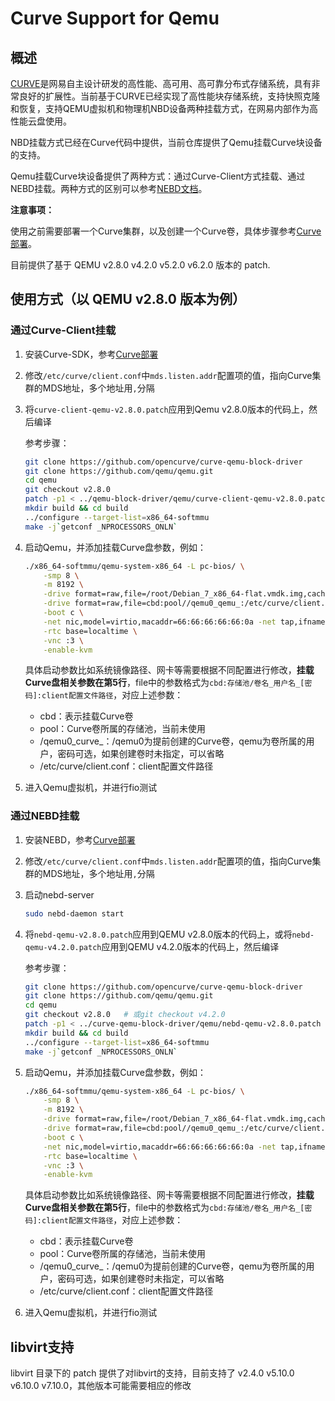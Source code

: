 # Curve Support for Qemu

## 概述

[CURVE](https://github.com/opencurve/curve)是网易自主设计研发的高性能、高可用、高可靠分布式存储系统，具有非常良好的扩展性。当前基于CURVE已经实现了高性能块存储系统，支持快照克隆和恢复，支持QEMU虚拟机和物理机NBD设备两种挂载方式，在网易内部作为高性能云盘使用。

NBD挂载方式已经在Curve代码中提供，当前仓库提供了Qemu挂载Curve块设备的支持。

Qemu挂载Curve块设备提供了两种方式：通过Curve-Client方式挂载、通过NEBD挂载。两种方式的区别可以参考[NEBD文档](https://github.com/opencurve/curve/blob/master/docs/cn/nebd.md)。

**注意事项：**

使用之前需要部署一个Curve集群，以及创建一个Curve卷，具体步骤参考[Curve部署](https://github.com/opencurve/curve/blob/master/docs/cn/deploy.md)。

目前提供了基于 QEMU v2.8.0 v4.2.0 v5.2.0 v6.2.0 版本的 patch.

## 使用方式（以 QEMU v2.8.0 版本为例）

### 通过Curve-Client挂载

1. 安装Curve-SDK，参考[Curve部署](https://github.com/opencurve/curve/blob/master/docs/cn/deploy.md)

2. 修改`/etc/curve/client.conf`中`mds.listen.addr`配置项的值，指向Curve集群的MDS地址，多个地址用`,`分隔

3. 将`curve-client-qemu-v2.8.0.patch`应用到Qemu v2.8.0版本的代码上，然后编译

   参考步骤：

   ```bash
   git clone https://github.com/opencurve/curve-qemu-block-driver
   git clone https://github.com/qemu/qemu.git
   cd qemu
   git checkout v2.8.0
   patch -p1 < ../qemu-block-driver/qemu/curve-client-qemu-v2.8.0.patch
   mkdir build && cd build
   ../configure --target-list=x86_64-softmmu
   make -j`getconf _NPROCESSORS_ONLN`
   ```

4. 启动Qemu，并添加挂载Curve盘参数，例如：

   ```bash
   ./x86_64-softmmu/qemu-system-x86_64 -L pc-bios/ \
       -smp 8 \
       -m 8192 \
       -drive format=raw,file=/root/Debian_7_x86_64-flat.vmdk.img,cache=none,if=virtio \
       -drive format=raw,file=cbd:pool//qemu0_qemu_:/etc/curve/client.conf,if=virtio \
       -boot c \
       -net nic,model=virtio,macaddr=66:66:66:66:66:0a -net tap,ifname=brostub,script=no \
       -rtc base=localtime \
       -vnc :3 \
       -enable-kvm
   ```

   具体启动参数比如系统镜像路径、网卡等需要根据不同配置进行修改，**挂载Curve盘相关参数在第5行**，file中的参数格式为`cbd:存储池/卷名_用户名_[密码]:client配置文件路径`，对应上述参数：

   - cbd：表示挂载Curve卷
   - pool：Curve卷所属的存储池，当前未使用
   - /qemu0_curve_：/qemu0为提前创建的Curve卷，qemu为卷所属的用户，密码可选，如果创建卷时未指定，可以省略
   - /etc/curve/client.conf：client配置文件路径

5. 进入Qemu虚拟机，并进行fio测试

### 通过NEBD挂载

1. 安装NEBD，参考[Curve部署](https://github.com/opencurve/curve/blob/master/docs/cn/deploy.md)

2. 修改`/etc/curve/client.conf`中`mds.listen.addr`配置项的值，指向Curve集群的MDS地址，多个地址用`,`分隔

3. 启动nebd-server

   ```bash
   sudo nebd-daemon start
   ```

4. 将`nebd-qemu-v2.8.0.patch`应用到QEMU v2.8.0版本的代码上，或将`nebd-qemu-v4.2.0.patch`应用到QEMU v4.2.0版本的代码上，然后编译

   参考步骤：

   ```bash
   git clone https://github.com/opencurve/curve-qemu-block-driver
   git clone https://github.com/qemu/qemu.git
   cd qemu
   git checkout v2.8.0   # 或git checkout v4.2.0
   patch -p1 < ../curve-qemu-block-driver/qemu/nebd-qemu-v2.8.0.patch
   mkdir build && cd build
   ../configure --target-list=x86_64-softmmu
   make -j`getconf _NPROCESSORS_ONLN`
   ```

5. 启动Qemu，并添加挂载Curve盘参数，例如：

   ```bash
   ./x86_64-softmmu/qemu-system-x86_64 -L pc-bios/ \
       -smp 8 \
       -m 8192 \
       -drive format=raw,file=/root/Debian_7_x86_64-flat.vmdk.img,cache=none,if=virtio \
       -drive format=raw,file=cbd:pool//qemu0_qemu_:/etc/curve/client.conf,if=virtio \
       -boot c \
       -net nic,model=virtio,macaddr=66:66:66:66:66:0a -net tap,ifname=brostub,script=no \
       -rtc base=localtime \
       -vnc :3 \
       -enable-kvm
   ```

   具体启动参数比如系统镜像路径、网卡等需要根据不同配置进行修改，**挂载Curve盘相关参数在第5行**，file中的参数格式为`cbd:存储池/卷名_用户名_[密码]:client配置文件路径`，对应上述参数：

   - cbd：表示挂载Curve卷
   - pool：Curve卷所属的存储池，当前未使用
   - /qemu0_curve_：/qemu0为提前创建的Curve卷，qemu为卷所属的用户，密码可选，如果创建卷时未指定，可以省略
   - /etc/curve/client.conf：client配置文件路径

6. 进入Qemu虚拟机，并进行fio测试

## libvirt支持

libvirt 目录下的 patch 提供了对libvirt的支持，目前支持了 v2.4.0 v5.10.0 v6.10.0 v7.10.0，其他版本可能需要相应的修改

